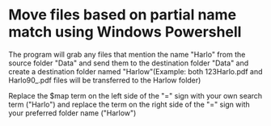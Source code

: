 # Move files based on partial name match using Windows Powershell

The program will grab any files that mention the name "Harlo" from the source folder "Data" and send them to the destination folder "Data" and create a destination folder named "Harlow"(Example: both 123Harlo.pdf and Harlo90_.pdf files will be transferred to the Harlow folder)

Replace the $map term on the left side of the "=" sign with your own search term ("Harlo") and replace the term on the right side of the "=" sign with your preferred folder name ("Harlow")
